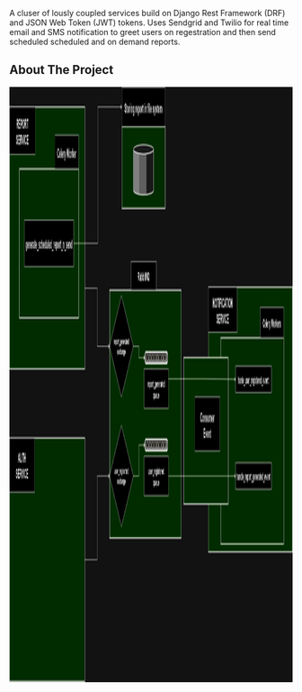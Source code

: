 A cluser of lously coupled services build on Django Rest Framework (DRF) and JSON Web Token (JWT) tokens.
Uses Sendgrid and Twilio for real time email and SMS notification to greet users on regestration and then
send scheduled scheduled and on demand reports.


<!-- ABOUT THE PROJECT -->
## About The Project

<a href="https://github.com/argho1/User_Monitor/blob/main/Notification_N_RrportGeneration_Digram.png">
  <img src="Notification_N_RrportGeneration_Digram.png" alt="Notification_N_RrportGeneration_Digram" width="2292" height="1057">
</a>
